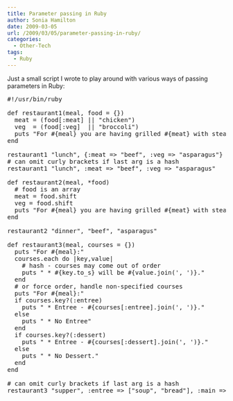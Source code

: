 ```yaml
---
title: Parameter passing in Ruby
author: Sonia Hamilton
date: 2009-03-05
url: /2009/03/05/parameter-passing-in-ruby/
categories:
  - Other-Tech
tags:
  - Ruby
---
```

Just a small script I wrote to play around with various ways of passing parameters in Ruby:

<!--more-->

<pre>#!/usr/bin/ruby

def restaurant1(meal, food = {})
  meat = (food[:meat] || "chicken")
  veg  = (food[:veg]  || "broccoli")
  puts "For #{meal} you are having grilled #{meat} with steamed #{veg}."
end

restaurant1 "lunch", {:meat =&gt; "beef", :veg =&gt; "asparagus"}
# can omit curly brackets if last arg is a hash
restaurant1 "lunch", :meat =&gt; "beef", :veg =&gt; "asparagus"

def restaurant2(meal, *food)
  # food is an array
  meat = food.shift
  veg = food.shift
  puts "For #{meal} you are having grilled #{meat} with steamed #{veg}."
end

restaurant2 "dinner", "beef", "asparagus"

def restaurant3(meal, courses = {})
  puts "For #{meal}:"
  courses.each do |key,value|
    # hash - courses may come out of order
    puts " * #{key.to_s} will be #{value.join(', ')}."
  end
  # or force order, handle non-specified courses
  puts "For #{meal}:"
  if courses.key?(:entree)
    puts " * Entree - #{courses[:entree].join(', ')}."
  else
    puts " * No Entree"
  end
  if courses.key?(:dessert)
    puts " * Entree - #{courses[:dessert].join(', ')}."
  else
    puts " * No Dessert."
  end
end

# can omit curly brackets if last arg is a hash
restaurant3 "supper", :entree =&gt; ["soup", "bread"], :main =&gt; ["beef", "potatoes", "peas"]</pre>

